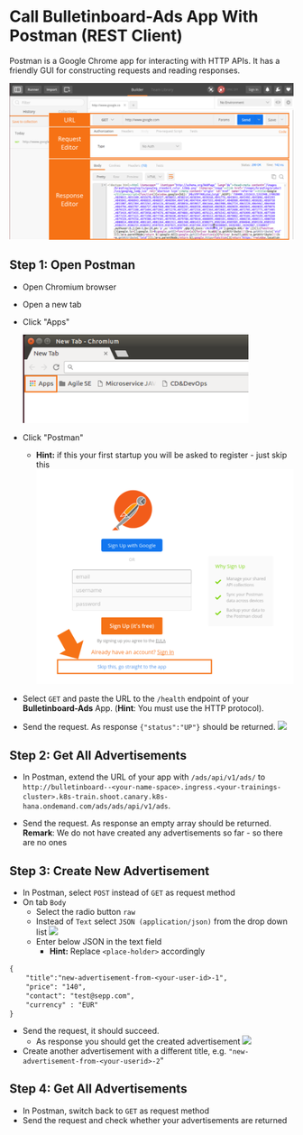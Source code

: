 # Call Bulletinboard-Ads App With Postman (REST Client)

Postman is a Google Chrome app for interacting with HTTP APIs. It has a friendly GUI for constructing requests and reading responses.

<img src="images/postman_overview.png" width="700" />

## Step 1: Open Postman
- Open Chromium browser
- Open a new tab
- Click "Apps"

  <img src="images/chromium_apps.png" width="400" />
- Click "Postman"
  - **Hint:** if this your first startup you will be asked to register - just skip this
    <img src="images/postman_signup.png" width="700" />
- Select `GET` and paste the URL to the `/health` endpoint of your **Bulletinboard-Ads** App. (**Hint**: You must use the HTTP protocol).
- Send the request. As response `{"status":"UP"}` should be returned.
  <img src="images/postman_get_rooturl.png" />

## Step 2: Get All Advertisements
- In Postman, extend the URL of your app with `/ads/api/v1/ads/` to `http://bulletinboard--<your-name-space>.ingress.<your-trainings-cluster>.k8s-train.shoot.canary.k8s-hana.ondemand.com/ads/ads/api/v1/ads`.

- Send the request. As response an empty array should be returned. **Remark**: We do not have created any advertisements so far - so there are no ones

## Step 3: Create New Advertisement
- In Postman, select `POST` instead of `GET` as request method
- On tab `Body`
  - Select the radio button `raw`
  - Instead of `Text` select `JSON (application/json)` from the drop down list
    <img src="images/postman_post_options.png" />
  - Enter below JSON in the text field
    - **Hint:** Replace `<place-holder>` accordingly
```
{
	"title":"new-advertisement-from-<your-user-id>-1",
	"price": "140",
	"contact": "test@sepp.com",
	"currency" : "EUR"
}
```
- Send the request, it should succeed.
  - As response you should get the created advertisement
    <img src="images/postman_post_response.png" />
- Create another advertisement with a different title, e.g. `"new-advertisement-from-<your-userid>-2`"

## Step 4: Get All Advertisements
- In Postman, switch back to `GET` as request method
- Send the request and check whether your advertisements are returned
